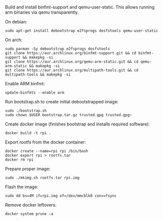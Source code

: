 Build and install binfmt-support and qemu-user-static.
This allows running arm binaries via qemu transparently.

On debian:

```
sudo apt-get install debootstrap e2fsprogs dosfstools qemu-user-static
```

On arch:

```
sudo pacman -Sy debootstrap e2fsprogs dosfstools
git clone https://aur.archlinux.org/binfmt-support.git && cd binfmt-support && makepkg -si
git clone https://aur.archlinux.org/qemu-arm-static.git && cd qemu-arm-static && makepkg -si
git clone https://aur.archlinux.org/multipath-tools.git && cd multipath-tools && makepkg -si
```

Enable ARM binfmt:

```
update-binfmts --enable arm
```

Run bootstrap.sh to create initial debootstrapped image:

```
sudo ./bootstrap.sh
sudo chown $USER bootstrap.tar.gz trusted.gpg trusted.gpg~
```

Create docker image (finishes bootstrap and installs required software):

```
docker build -t rpi .
```

Export rootfs from the docker container:

```
docker create --name=rpi rpi /bin/bash
docker export rpi > rootfs.tar
docker rm rpi
```

Prepare proper image:

```
sudo ./mkimg.sh rootfs.tar rpi.img
```

Flash the image:

```
sudo dd bs=4M if=rpi.img of=/dev/mmcblk0 conv=fsync
```

Remove docker leftovers:

```
docker system prune -a
```
